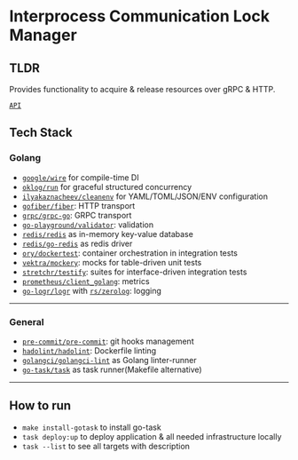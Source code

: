 <h1><a id="summary" class="anchor" aria-hidden="true"></a>Interprocess Communication Lock Manager</h1>

<h2><a id="summary" class="anchor" aria-hidden="true"></a>TLDR</h2>

Provides functionality to acquire & release resources over gRPC & HTTP.

[`API`](https://github.com/ruslanSorokin/lock-manager-api)

<h2><a id="summary" class="anchor" aria-hidden="true"></a>Tech Stack</h2>

<h3><a id="summary" class="anchor" aria-hidden="true"></a>Golang</h3>

- [`google/wire`](https://github.com/google/wire) for compile-time DI
- [`oklog/run`](https://github.com/oklog/run) for graceful structured
  concurrency
- [`ilyakaznacheev/cleanenv`](https://github.com/ilyakaznacheev/cleanenv) for YAML/TOML/JSON/ENV configuration
- [`gofiber/fiber`](https://github.com/gofiber/fiber): HTTP transport
- [`grpc/grpc-go`](https://github.com/grpc/grpc-go): GRPC transport
- [`go-playground/validator`](https://github.com/go-playground/validator): validation
- [`redis/redis`](https://github.com/redis/redis) as in-memory key-value database
- [`redis/go-redis`](https://github.com/redis/go-redis) as redis driver
- [`ory/dockertest`](https://github.com/ory/dockertest): container
  orchestration in integration tests
- [`vektra/mockery`](https://github.com/vektra/mockery): mocks for table-driven unit tests
- [`stretchr/testify`](https://github.com/stretchr/testify): suites for interface-driven integration tests
- [`prometheus/client_golang`](https://github.com/prometheus/client_golang): metrics
- [`go-logr/logr`](https://github.com/go-logr/logr) with [`rs/zerolog`](https://github.com/rs/zerolog): logging

---

<h3><a id="summary" class="anchor" aria-hidden="true"></a>General</h3>

- [`pre-commit/pre-commit`](https://github.com/pre-commit/pre-commit): git hooks management
- [`hadolint/hadolint`](https://github.com/hadolint/hadolint): Dockerfile linting
- [`golangci/golangci-lint`](https://github.com/golangci/golangci-lint) as Golang linter-runner
- [`go-task/task`](https://github.com/go-task/task) as task runner(Makefile alternative)

---

<h2><a id="summary" class="anchor" aria-hidden="true"></a>How to run</h2>

- `make install-gotask` to install go-task
- `task deploy:up` to deploy application & all needed infrastructure locally
- `task --list` to see all targets with description
